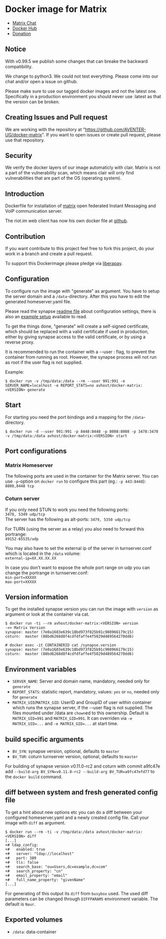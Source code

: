 # Docker image for Matrix

- [Matrix Chat](https://riot.im/app/#/room/#dockermatrix:matrix.aventer.biz)
- [Docker Hub](https://hub.docker.com/r/avhost/docker-matrix/tags)
- [Donation](https://liberapay.com/docker-matrix/)

## Notice

With v0.99.5 we publish some changes that can breake the backward compatibility.

We change to python3. We could not test everything. Please come into our chat and/or open a issue on github. 

Please make sure to use our tagged docker images and not the latest one. Specifically in a production environment you should never use :latest as that the version can be broken.

## Creating Issues and Pull request

We are working with the repository at "https://github.com/AVENTER-UG/docker-matrix". If you want to open issues or create pull request, please use that repository.

## Security

We verify the docker layers of our image automaticly with clair. Matrix is not a part of the vulnerability scan, which  means clair will only find vulnerabilities that are part of the OS (operating system).

## Introduction

Dockerfile for installation of [matrix] open federated Instant Messaging and
VoIP communication server.

The riot.im web client has now his own docker file at [github].

[matrix]: https://matrix.org
[github]: https://github.com/AVENTER-UG/matrix-riot-docker

## Contribution

If you want contribute to this project feel free to fork this project, do your
work in a branch and create a pull request.

To support this Dockerimage please pledge via [liberapay].

[liberapay]: https://liberapay.com/docker-matrix/

## Configuration

To configure run the image with "generate" as argument. You have to setup the
server domain and a `/data`-directory. After this you have to edit the
generated homeserver.yaml file.

Please read the synapse [readme file] about configuration settings, 
there is also an [example setup](Example.configs.md) available to read.

[readme file]: https://github.com/matrix-org/synapse/blob/master/README.rst

To get the things done, "generate" will create a self-signed certificate, which should be replaced with a valid certificate if used in production, either by giving synapse access to the valid certificate, or by using a reverse proxy.

It is recommended to run the container with a --user <UID>:<GID> flag, to prevent the container from running as root. However, the synapse process will not run as root if the user flag is not supplied.

Example:

    $ docker run -v /tmp/data:/data --rm --user 991:991 -e SERVER_NAME=localhost -e REPORT_STATS=no avhost/docker-matrix:<VERSION> generate

## Start

For starting you need the port bindings and a mapping for the
`/data`-directory.

    $ docker run -d --user 991:991 -p 8448:8448 -p 8008:8008 -p 3478:3478 -v /tmp/data:/data avhost/docker-matrix:<VERSION> start

## Port configurations

### Matrix Homeserver

The following ports are used in the container for the Matrix server. You can use `-p`-option on
`docker run` to configure this part (eg.: `-p 443:8448`):  
`8008,8448 tcp`

### Coturn server

If you only need STUN to work you  need the following ports:  
`3478, 5349 udp/tcp`  
The server has the following as alt-ports: `3479, 5350 udp/tcp`

For TURN (using the server as a relay) you also need to forward this portrange:  
`49152-65535/udp`  

You may also have to set the external ip of the server in turnserver.conf which is located in the `/data` volume:  
`external-ip=XX.XX.XX.XX`

In case you don't want to expose the whole port range on udp you can change the portrange in turnserver.conf:  
`min-port=XXXXX`  
`max-port=XXXXX`  

## Version information

To get the installed synapse version you can run the image with `version` as
argument or look at the container via cat.

    $ docker run -ti --rm avhost/docker-matrix:<VERSION> version
    -=> Matrix Version
    synapse: master (7e0a1683e639c18bd973f825b91c908966179c15)
    coturn:  master (88bd6268d8f4cdfdfaffe4f5029d489564270dd6)

    # docker exec -it CONTAINERID cat /synapse.version
    synapse: master (7e0a1683e639c18bd973f825b91c908966179c15)
    coturn:  master (88bd6268d8f4cdfdfaffe4f5029d489564270dd6)


## Environment variables

* `SERVER_NAME`: Server and domain name, mandatory, needed only  for `generate`
* `REPORT_STATS`: statistic report, mandatory, values: `yes` or `no`, needed
  only for `generate`
* `MATRIX_UID`/`MATRIX_GID`: UserID and GroupID of user within container which
  runs the synapse server, if the --user flag is not supplied. The files mounted under /data are `chown`ed to this
  ownership. Default is `MATRIX_UID=991` and `MATRIX_GID=991`. It can overriden
  via `-e MATRIX_UID=...` and `-e MATRIX_GID=...` at start time.

## build specific arguments

* `BV_SYN`: synapse version, optional, defaults to `master`
* `BV_TUR`: coturn turnserver version, optional, defaults to `master`

For building of synapse version v0.11.0-rc2 and coturn with commit a9fc47e add
`--build-arg BV_SYN=v0.11.0-rc2 --build-arg BV_TUR=a9fc47efd77` to the `docker
build` command.

## diff between system and fresh generated config file

To get a hint about new options etc you can do a diff between your configured
homeserver.yaml and a newly created config file. Call your image with `diff` as
argument.


```
$ docker run --rm -ti -v /tmp/data:/data avhost/docker-matrix:<VERSION> diff
[...]
+# ldap_config:
+#   enabled: true
+#   server: "ldap://localhost"
+#   port: 389
+#   tls: false
+#   search_base: "ou=Users,dc=example,dc=com"
+#   search_property: "cn"
+#   email_property: "email"
+#   full_name_property: "givenName"
[...]
```

For generating of this output its `diff` from `busybox` used. The used diff
parameters can be changed through `DIFFPARAMS` environment variable. The
default is `Naur`.


## Exported volumes

* `/data`: data-container

